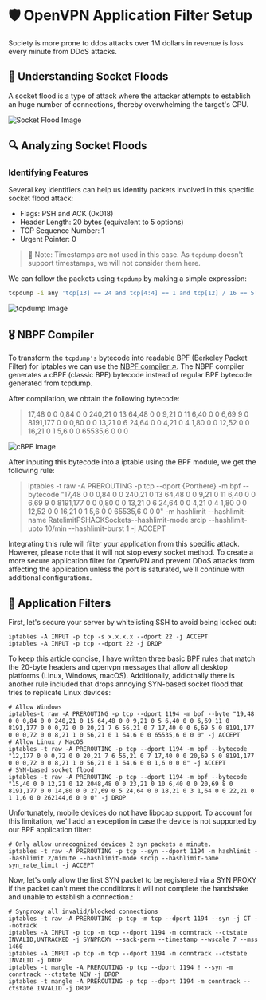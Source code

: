 # 🛡️ OpenVPN Application Filter Setup

Society is more prone to ddos attacks over 1M dollars in revenue is loss every minute from DDoS attacks. 

## 🌊 Understanding Socket Floods

A socket flood is a type of attack where the attacker attempts to establish an huge number of connections, thereby overwhelming the target's CPU.

![Socket Flood Image](https://github.com/SnoopWS/DDoS-Research/assets/123210023/3988130b-bfe3-4869-bea3-9ca0e98e852e.png)

## 🔍 Analyzing Socket Floods

### Identifying Features

Several key identifiers can help us identify packets involved in this specific socket flood attack:

- Flags: PSH and ACK (0x018)
- Header Length: 20 bytes (equivalent to 5 options)
- TCP Sequence Number: 1
- Urgent Pointer: 0

> 📌 Note: Timestamps are not used in this case. As `tcpdump` doesn't support timestamps, we will not consider them here.

We can follow the packets using `tcpdump` by making a simple expression:

```bash
tcpdump -i any 'tcp[13] == 24 and tcp[4:4] == 1 and tcp[12] / 16 == 5'
```

![tcpdump Image](https://github.com/SnoopWS/DDoS-Research/assets/123210023/d9a8162b-fc93-437c-a570-c3cbd619f01b.png)

## 🎖️ NBPF Compiler

To transform the `tcpdump's` bytecode into readable BPF (Berkeley Packet Filter) for iptables we can use the [NBPF compiler ↗](https://github.com/SnoopWS/nbpf-compiler). The NBPF compiler generates a cBPF (classic BPF) bytecode instead of regular BPF bytecode generated from tcpdump.

After compilation, we obtain the following bytecode:

> 17,48 0 0 0,84 0 0 240,21 0 13 64,48 0 0 9,21 0 11 6,40 0 0 6,69 9 0 8191,177 0 0 0,80 0 0 13,21 0 6 24,64 0 0 4,21 0 4 1,80 0 0 12,52 0 0 16,21 0 1 5,6 0 0 65535,6 0 0 0

![cBPF Image](https://github.com/SnoopWS/DDoS-Research/assets/123210023/9f96e681-0d03-404e-b9f4-63ef455d3370.png)

After inputing this bytecode into a iptable using the BPF module, we get the following rule:

> iptables -t raw -A PREROUTING -p tcp --dport {Porthere} -m bpf --bytecode "17,48 0 0 0,84 0 0 240,21 0 13 64,48 0 0 9,21 0 11 6,40 0 0 6,69 9 0 8191,177 0 0 0,80 0 0 13,21 0 6 24,64 0 0 4,21 0 4 1,80 0 0 12,52 0 0 16,21 0 1 5,6 0 0 65535,6 0 0 0" -m hashlimit --hashlimit-name RatelimitPSHACKSockets--hashlimit-mode srcip --hashlimit-upto 10/min --hashlimit-burst 1 -j ACCEPT

Integrating this rule will filter your application from this specific attack. However, please note that it will not stop every socket method. To create a more secure application filter for OpenVPN and prevent DDoS attacks from affecting the application unless the port is saturated, we'll continue with additional configurations.

## 🧱 Application Filters

First, let's secure your server by whitelisting SSH to avoid being locked out:

```
iptables -A INPUT -p tcp -s x.x.x.x --dport 22 -j ACCEPT
iptables -A INPUT -p tcp --dport 22 -j DROP
```

To keep this article concise, I have written three basic BPF rules that match the 20-byte headers and openvpn messages that allow all desktop platforms (Linux, Windows, macOS). Additionally, addiotnally there is another rule included that drops annoying SYN-based socket flood that tries to replicate Linux devices:

```
# Allow Windows
iptables-t raw -A PREROUTING -p tcp --dport 1194 -m bpf --byte "19,48 0 0 0,84 0 0 240,21 0 15 64,48 0 0 9,21 0 5 6,40 0 0 6,69 11 0 8191,177 0 0 0,72 0 0 20,21 7 6 56,21 0 7 17,40 0 0 6,69 5 0 8191,177 0 0 0,72 0 0 8,21 1 0 56,21 0 1 64,6 0 0 65535,6 0 0 0" -j ACCEPT
# Allow Linux / MacOS
iptables -t raw -A PREROUTING -p tcp --dport 1194 -m bpf --bytecode "12,177 0 0 0,72 0 0 20,21 7 6 56,21 0 7 17,40 0 0 20,69 5 0 8191,177 0 0 0,72 0 0 8,21 1 0 56,21 0 1 64,6 0 0 1,6 0 0 0" -j ACCEPT
# SYN-based socket flood
iptables -t raw -A PREROUTING -p tcp --dport 1194 -m bpf --bytecode "15,40 0 0 12,21 0 12 2048,48 0 0 23,21 0 10 6,40 0 0 20,69 8 0 8191,177 0 0 14,80 0 0 27,69 0 5 24,64 0 0 18,21 0 3 1,64 0 0 22,21 0 1 1,6 0 0 262144,6 0 0 0" -j DROP
```

Unfortunately, mobile devices do not have libpcap support. To account for this limitation, we'll add an exception in case the device is not supported by our BPF application filter:

```
# Only allow unrecognized devices 2 syn packets a minute.
iptables -t raw -A PREROUTING -p tcp --syn --dport 1194 -m hashlimit --hashlimit 2/minute --hashlimit-mode srcip --hashlimit-name syn_rate_limit -j ACCEPT
```

Now, let's only allow the first SYN packet to be registered via a SYN PROXY if the packet can't meet the conditions it will not complete the handshake and unable to establish a connection.:

```
# Synproxy all invalid/blocked connections
iptables -t raw -A PREROUTING -p tcp -m tcp --dport 1194 --syn -j CT --notrack
iptables -A INPUT -p tcp -m tcp --dport 1194 -m conntrack --ctstate INVALID,UNTRACKED -j SYNPROXY --sack-perm --timestamp --wscale 7 --mss 1460
iptables -A INPUT -p tcp -m tcp --dport 1194 -m conntrack --ctstate INVALID -j DROP
iptables -t mangle -A PREROUTING -p tcp --dport 1194 ! --syn -m conntrack --ctstate NEW -j DROP
iptables -t mangle -A PREROUTING -p tcp --dport 1194 -m conntrack --ctstate INVALID -j DROP
```
